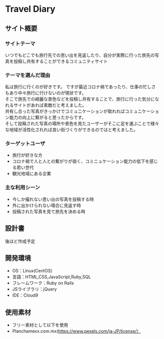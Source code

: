 # Travel Diary

## サイト概要

### サイトテーマ
いつでもどこでも旅行先での思い出を見返したり、自分が実際に行った旅先の写真を投稿し共有することができるコミュニティサイト

### テーマを選んだ理由
私は旅行に行くのが好きです。
ですが最近コロナ禍であったり、仕事の忙しさもあり中々旅行に行けないのが現状です。</br>
そこで旅先での綺麗な景色などを投稿し共有することで、旅行に行った気分になれるサイトがあれば素敵だと考えました。</br>
共有し合った写真がきっかけでコミュニケーションが取れればコミュニケーション能力の向上に繋がると思ったからです。</br>
そして投稿された写真の場所や景色を見たユーザーがそこに足を運ぶことで様々な地域が活性化されれば良い街づくりができるのではと考えました。

### ターゲットユーザ
- 旅行が好きな方
- コロナ禍で人と人との繋がりが弱く、コミニュケーション能力の低下を感じる若い世代
- 観光地域にある企業

### 主な利用シーン
- 今しか撮れない思い出の写真を投稿する時
- 外に出かけられない場合に見返す時
- 投稿された写真を見て旅先を決める時


## 設計書
後ほど作成予定

## 開発環境
- OS：Linux(CentOS)
- 言語：HTML,CSS,JavaScript,Ruby,SQL
- フレームワーク：Ruby on Rails
- JSライブラリ：jQuery
- IDE：Cloud9

## 使用素材
- フリー素材として以下を使用
- Planchamexx.com.mx(https://www.pexels.com/ja-JP/license/）